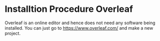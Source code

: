 # Installtion Procedure Overleaf
Overleaf is an online editor and hence does not need any software being installed.
You can just go to https://www.overleaf.com/ and make a new project.
